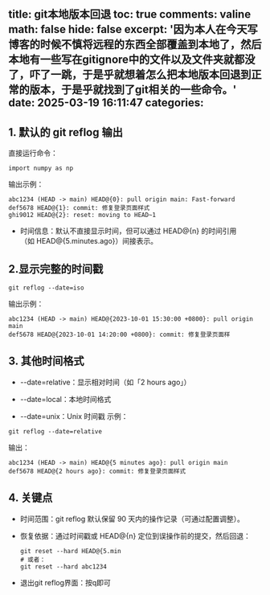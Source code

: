 title: git本地版本回退
toc: true
comments: valine
math: false
hide: false
excerpt: '因为本人在今天写博客的时候不慎将远程的东西全部覆盖到本地了，然后本地有一些写在gitignore中的文件以及文件夹就都没了，吓了一跳，于是乎就想着怎么把本地版本回退到正常的版本，于是乎就找到了git相关的一些命令。'
date: 2025-03-19 16:11:47
categories:
-----------

## 1. 默认的 git reflog 输出

直接运行命令：

```Shell
import numpy as np
```

输出示例：

```Shell
abc1234 (HEAD -> main) HEAD@{0}: pull origin main: Fast-forward
def5678 HEAD@{1}: commit: 修复登录页面样式
ghi9012 HEAD@{2}: reset: moving to HEAD~1
```

* 时间信息：默认不直接显示时间，但可以通过 HEAD@{n} 的时间引用（如 HEAD@{5.minutes.ago}）间接表示。

## 2.显示完整的时间戳

```
git reflog --date=iso
```

输出示例：

```
abc1234 (HEAD -> main) HEAD@{2023-10-01 15:30:00 +0800}: pull origin main
def5678 HEAD@{2023-10-01 14:20:00 +0800}: commit: 修复登录页面样
```

## &#x20;3. 其他时间格式

* --date=relative：显示相对时间（如「2 hours ago」）

* --date=local：本地时间格式

* --date=unix：Unix 时间戳
  示例：

```
git reflog --date=relative
```

输出：

```
abc1234 (HEAD -> main) HEAD@{5 minutes ago}: pull origin main
def5678 HEAD@{2 hours ago}: commit: 修复登录页面样式
```

## 4. 关键点

* 时间范围：git reflog 默认保留 90 天内的操作记录（可通过配置调整）。

* 恢复依据：通过时间戳或 HEAD@{n} 定位到误操作前的提交，然后回退：

  ```
  git reset --hard HEAD@{5.min
  # 或者：
  git reset --hard abc1234
  ```

* 退出git reflog界面：按q即可



